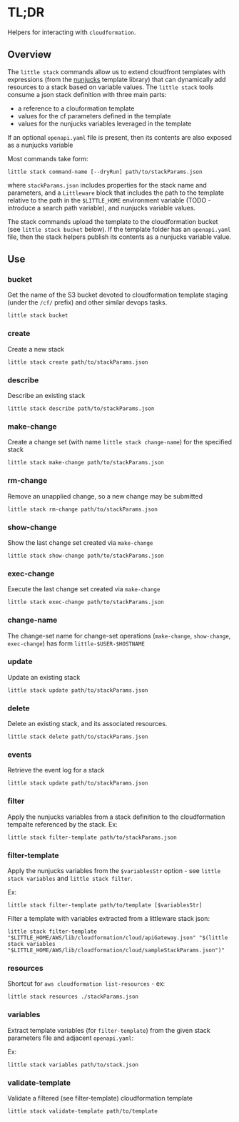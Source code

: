 # TL;DR

Helpers for interacting with `cloudformation`.

## Overview

The `little stack` commands allow us to extend cloudfront templates with expressions (from the [nunjucks](https://mozilla.github.io/nunjucks/) template library) that can dynamically add resources to a stack based on variable values.
The `little stack` tools consume a json stack definition
with three main parts:
* a reference to a clouformation template
* values for the cf parameters defined in the template
* values for the nunjucks variables leveraged in the template

If an optional `openapi.yaml` file is present, then its contents are also exposed as a nunjucks variable

Most commands take form:
```
little stack command-name [--dryRun] path/to/stackParams.json
```
where `stackParams.json` includes properties for the stack name and parameters, and a `Littleware` block that includes the path to the template relative to the path in the `$LITTLE_HOME` environment variable (TODO - introduce a search path variable), and nunjucks variable values.

The stack commands upload the template to the cloudformation bucket (see `little stack bucket` below).
If the template folder has an `openapi.yaml` file, then the stack helpers publish its contents as a nunjucks variable value.


## Use

### bucket

Get the name of the S3 bucket devoted to cloudformation template staging (under the `/cf/` prefix) and other similar devops tasks.

```
little stack bucket
```

### create

Create a new stack

```
little stack create path/to/stackParams.json
```

### describe

Describe an existing stack

```
little stack describe path/to/stackParams.json
```

### make-change

Create a change set (with name `little stack change-name`) for the specified stack

```
little stack make-change path/to/stackParams.json
```

### rm-change

Remove an unapplied change, so a new change may be submitted

```
little stack rm-change path/to/stackParams.json
```

### show-change

Show the last change set created via `make-change`

```
little stack show-change path/to/stackParams.json
```

### exec-change

Execute the last change set created via `make-change`

```
little stack exec-change path/to/stackParams.json
```

### change-name

The change-set name for change-set operations (`make-change`, `show-change`, `exec-change`) has form `little-$USER-$HOSTNAME` 

### update

Update an existing stack

```
little stack update path/to/stackParams.json
```

### delete

Delete an existing stack, and its associated resources.

```
little stack delete path/to/stackParams.json
```

### events

Retrieve the event log for a stack

```
little stack update path/to/stackParams.json
```

### filter

Apply the nunjucks variables from a stack definition to the cloudformation
tempalte referenced by the stack.
Ex:
```
little stack filter-template path/to/stackParams.json
```

### filter-template

Apply the nunjucks variables from the `$variablesStr` option - see `little stack variables` and `little stack filter`.

Ex:
```
little stack filter-template path/to/template [$variablesStr]
```

Filter a template with variables extracted from a littleware stack json:
```
little stack filter-template "$LITTLE_HOME/AWS/lib/cloudformation/cloud/apiGateway.json" "$(little stack variables "$LITTLE_HOME/AWS/lib/cloudformation/cloud/sampleStackParams.json")"
```

### resources

Shortcut for `aws cloudformation list-resources` - ex:

```
little stack resources ./stackParams.json
```

### variables

Extract template variables (for `filter-template`) from the given
stack parameters file and adjacent `openapi.yaml`:

Ex:
```
little stack variables path/to/stack.json
```

### validate-template

Validate a filtered (see filter-template) cloudformation template

```
little stack validate-template path/to/template
```
